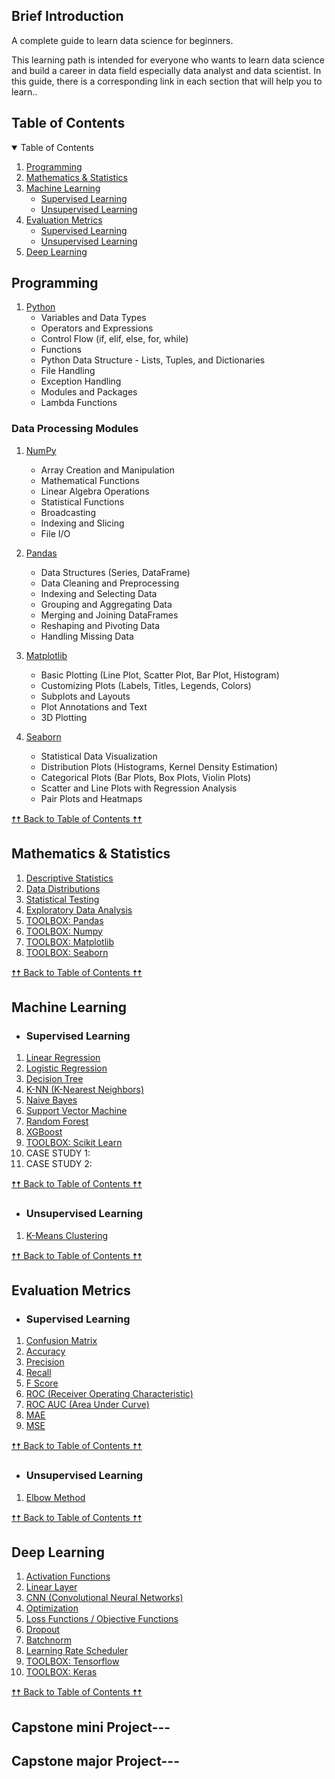 

## Brief Introduction

A complete guide to learn data science for beginners.

This learning path is intended for everyone who wants to learn data science and build a career in data field especially data analyst and data scientist. In this guide, there is a corresponding link in each section that will help you to learn..

## Table of Contents

<details open="open">
  <summary>Table of Contents</summary>
  <ol>
    <li><a href="#programming">Programming</a></li>
    <li><a href="#mathematics--statistics">Mathematics & Statistics</a></li>
    <li>
      <a href="#machine-learning">Machine Learning</a>
      <ul>
        <li><a href="#supervised-learning">Supervised Learning</a></li>
        <li><a href="#unsupervised-learning">Unsupervised Learning</a></li>
      </ul>
    </li>
    <li>
      <a href="#evaluation-metrics">Evaluation Metrics</a>
      <ul>
        <li><a href="#supervised-learning-1">Supervised Learning</a></li>
        <li><a href="#unsupervised-learning-1">Unsupervised Learning</a></li>
      </ul>
    </li>
    <li><a href="#deep-learning">Deep Learning</a></li>
    
  </ol>
</details>

## Programming

1. [Python](https://www.learnpython.org/)
   - Variables and Data Types
   - Operators and Expressions
   - Control Flow (if, elif, else, for, while)
   - Functions
   - Python Data Structure - Lists, Tuples, and Dictionaries
   - File Handling
   - Exception Handling
   - Modules and Packages
   - Lambda Functions
### Data Processing Modules

1. [NumPy](https://numpy.org/)
   - Array Creation and Manipulation
   - Mathematical Functions
   - Linear Algebra Operations
   - Statistical Functions
   - Broadcasting
   - Indexing and Slicing
   - File I/O
   
2. [Pandas](https://pandas.pydata.org/)
   - Data Structures (Series, DataFrame)
   - Data Cleaning and Preprocessing
   - Indexing and Selecting Data
   - Grouping and Aggregating Data
   - Merging and Joining DataFrames
   - Reshaping and Pivoting Data
   - Handling Missing Data
   
3. [Matplotlib](https://matplotlib.org/)
   - Basic Plotting (Line Plot, Scatter Plot, Bar Plot, Histogram)
   - Customizing Plots (Labels, Titles, Legends, Colors)
   - Subplots and Layouts
   - Plot Annotations and Text
   - 3D Plotting
   
4. [Seaborn](https://seaborn.pydata.org/)
   - Statistical Data Visualization
   - Distribution Plots (Histograms, Kernel Density Estimation)
   - Categorical Plots (Bar Plots, Box Plots, Violin Plots)
   - Scatter and Line Plots with Regression Analysis
   - Pair Plots and Heatmaps

<a href="#table-of-contents">🠥🠥 Back to Table of Contents 🠥🠥</a>


## Mathematics & Statistics

1.  [Descriptive Statistics](https://conjointly.com/kb/descriptive-statistics/)
2.  [Data Distributions](https://www.analyticssteps.com/blogs/10-types-statistical-data-distribution-models)
3.  [Statistical Testing](https://homeweb.csulb.edu/~msaintg/ppa696/696stsig.htm)
4.  [Exploratory Data Analysis](https://medium.com/data-folks-indonesia/10-things-to-do-when-conducting-your-exploratory-data-analysis-eda-7e3b2dfbf812)
5.  [TOOLBOX: Pandas](https://pandas.pydata.org/)
6.  [TOOLBOX: Numpy](https://numpy.org/)
7. [TOOLBOX: Matplotlib](https://matplotlib.org/)
8. [TOOLBOX: Seaborn](https://seaborn.pydata.org/)

<a href="#table-of-contents">🠥🠥 Back to Table of Contents 🠥🠥</a>

## Machine Learning

- ### Supervised Learning
1.  [Linear Regression](https://machinelearningmastery.com/linear-regression-for-machine-learning/)
2.  [Logistic Regression](https://machinelearningmastery.com/logistic-regression-for-machine-learning/)
3.  [Decision Tree](https://machinelearningmastery.com/implement-decision-tree-algorithm-scratch-python/)
4.  [K-NN (K-Nearest Neighbors)](https://towardsdatascience.com/machine-learning-basics-with-the-k-nearest-neighbors-algorithm-6a6e71d01761)
5.  [Naive Bayes](https://jakevdp.github.io/PythonDataScienceHandbook/05.05-naive-bayes.html)
6.  [Support Vector Machine](https://datascience.foundation/datatalk/basic-overview-of-svm-algorithm)
7.  [Random Forest](https://www.section.io/engineering-education/introduction-to-random-forest-in-machine-learning/)
8.  [XGBoost](https://machinelearningmastery.com/gentle-introduction-xgboost-applied-machine-learning/)
12. [TOOLBOX: Scikit Learn](https://scikit-learn.org/stable/)
13.  CASE STUDY 1: 
14.  CASE STUDY 2: 

<a href="#table-of-contents">🠥🠥 Back to Table of Contents 🠥🠥</a>

- ### Unsupervised Learning

1. [K-Means Clustering](https://www.kdnuggets.com/2019/05/guide-k-means-clustering-algorithm.html)


<a href="#table-of-contents">🠥🠥 Back to Table of Contents 🠥🠥</a>

## Evaluation Metrics

- ### Supervised Learning

1. [Confusion Matrix](https://www.analyticsvidhya.com/blog/2020/04/confusion-matrix-machine-learning/)
2. [Accuracy](https://scikit-learn.org/stable/modules/generated/sklearn.metrics.accuracy_score.html)
3. [Precision](https://scikit-learn.org/stable/modules/generated/sklearn.metrics.precision_score.html#sklearn.metrics.precision_score)
4. [Recall](https://scikit-learn.org/stable/modules/generated/sklearn.metrics.recall_score.html#sklearn.metrics.recall_score)
5. [F Score](https://scikit-learn.org/stable/modules/generated/sklearn.metrics.f1_score.html#sklearn.metrics.f1_score)
6. [ROC (Receiver Operating Characteristic)](https://scikit-learn.org/stable/modules/generated/sklearn.metrics.roc_curve.html)
7. [ROC AUC (Area Under Curve)](https://scikit-learn.org/stable/modules/generated/sklearn.metrics.roc_auc_score.html#sklearn.metrics.roc_auc_score)
8. [MAE](https://www.statisticshowto.com/absolute-error/)
9. [MSE](https://www.freecodecamp.org/news/machine-learning-mean-squared-error-regression-line-c7dde9a26b93/)


<a href="#table-of-contents">🠥🠥 Back to Table of Contents 🠥🠥</a>

- ### Unsupervised Learning

1. [Elbow Method](<https://en.wikipedia.org/wiki/Elbow_method_(clustering)>)

<a href="#table-of-contents">🠥🠥 Back to Table of Contents 🠥🠥</a>

## Deep Learning

1. [Activation Functions](https://towardsdatascience.com/activation-functions-neural-networks-1cbd9f8d91d6)
2. [Linear Layer](https://medium.com/datathings/linear-layers-explained-in-a-simple-way-2319a9c2d1aa)
3. [CNN (Convolutional Neural Networks)](https://cs231n.github.io/)
4. [Optimization](https://d2l.ai/chapter_optimization/)
5. [Loss Functions / Objective Functions](https://towardsdatascience.com/common-loss-functions-in-machine-learning-46af0ffc4d23)
6. [Dropout](https://leonardoaraujosantos.gitbook.io/artificial-inteligence/machine_learning/deep_learning/dropout_layer)
7. [Batchnorm](https://www.baeldung.com/cs/batch-normalization-cnn)
8. [Learning Rate Scheduler](https://towardsdatascience.com/learning-rate-schedules-and-adaptive-learning-rate-methods-for-deep-learning-2c8f433990d1)
9. [TOOLBOX: Tensorflow](https://www.tensorflow.org/)
10. [TOOLBOX: Keras](https://keras.io)

<a href="#table-of-contents">🠥🠥 Back to Table of Contents 🠥🠥</a>

## Capstone mini Project---
## Capstone major Project---




